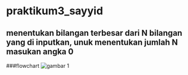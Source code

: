 # praktikum3_sayyid
## menentukan bilangan terbesar dari N bilangan yang di inputkan, unuk menentukan jumlah N masukan angka 0

###flowchart
![gambar 1](screenshot/ss1)
